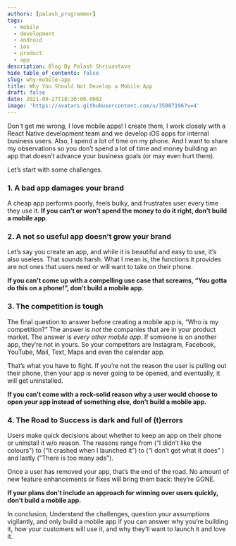 ```yaml
---
authors: [palash_programmer]
tags:
  - mobile
  - development
  - android
  - ios
  - product
  - app
description: Blog By Palash Shrivastava
hide_table_of_contents: false
slug: why-mobile-app
title: Why You Should Not Develop a Mobile App
draft: false
date: 2021-09-27T18:30:00.000Z
image: 'https://avatars.githubusercontent.com/u/35087196?v=4'
---
```


Don't get me wrong, I love mobile apps! I create them, I work closely with a React Native development team and we develop iOS apps for internal business users. Also, I spend a lot of time on my phone. And I want to share my observations so you don’t spend a lot of time and money building an app that doesn’t advance your business goals (or may even hurt them).

<!--truncate-->

Let’s start with some challenges.

### 1. A bad app damages your brand

A cheap app performs poorly, feels bulky, and frustrates user every time they use it. **If you can’t or won’t spend the money to do it right, don’t build a mobile app**.

### 2. A not so useful app doesn’t grow your brand

Let’s say you create an app, and while it is beautiful and easy to use, it’s also useless. That sounds harsh. What I mean is, the functions it provides are not ones that users need or will want to take on their phone.

**If you can’t come up with a compelling use case that screams, “You gotta do this on a phone!”, don’t build a mobile app.**

### 3. The competition is tough

The final question to answer before creating a mobile app is, “Who is my competition?” The answer is *not* the companies that are in your product market. The answer is *every other mobile app*. If someone is on another app, they’re not in yours. So your competitors are Instagram, Facebook, YouTube, Mail, Text, Maps and even the calendar app.

That’s what you have to fight. If you’re not the reason the user is pulling out their phone, then your app is never going to be opened, and eventually, it will get uninstalled.

**If you can’t come with a rock-solid reason why a user would choose to open your app instead of something else, don’t build a mobile app.**

### 4. The Road to Success is dark and full of (t)errors

Users make quick decisions about whether to keep an app on their phone or uninstall it w/o reason. The reasons range from (“I didn’t like the colours”) to (“It crashed when I launched it”) to (“I don’t get what it does” ) and lastly ("There is too many ads").

Once a user has removed your app, that’s the end of the road. No amount of new feature enhancements or fixes will bring them back: they’re GONE.

**If your plans don’t include an approach for winning over users quickly, don’t build a mobile app.**

In conclusion, Understand the challenges, question your assumptions vigilantly, and only build a mobile app if you can answer why you’re building it, how your customers will use it, and why they’ll want to launch it and love it.
